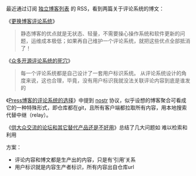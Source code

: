 最近通过订阅 [独立博客列表]() 的 RSS，看到两篇关于评论系统的博文：

《[更换博客评论系统](https://wzyboy.im/post/1570.html)》

> 静态博客的优点就是无状态、轻量，不需要操心操作系统和软件更新的问题，运维成本极低；如果再自己维护一个评论系统，就把这些优点全部抵消了！

《[众多开源评论系统的死穴](https://afoo.me/posts/2024-05-09-problem-of-oss-comment-projects.html)》

> 每一个评论系统都是自己设计了一套用户标识系统。 从评论系统设计的角度来说，这也合理，毕竟，没有用户标识我就没法关联评论内容到底是谁发的

《[Press博客的评论系统的选择](https://dallas.lu/choose-to-implement-a-traditional-comment-system/)》中提到 [nostr](https://github.com/nostr-protocol/nostr) 协议，似乎设想的博客聚合可看成它的一种特殊形式，即仓库都在git，且所有客户端都拉取所有内容，用本地搜索代替中继（relay）。

《[供大众交流的论坛和其它替代产品还是不好用](https://dallas.lu/forums-and-other-alternatives-still-do-not-work-well/)》总结了几大问题如 难以检索和利用

方案：
- 评论内容和博文都是生产出的内容，只是有‘引用’关系
- 用户标识就是内容生产者标识，所有内容出自仓库url

